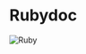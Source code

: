 # Rubydoc

![Ruby](https://tky-chat-work-appdata.s3-ap-northeast-1.amazonaws.com/uploadfile/78103/78103425/68a39011a71a1fe2b28d5ecc6a47474e.dat?response-content-disposition=inline&response-content-type=image%2Fpng&x-amz-security-token=FQoDYXdzEM%2F%2F%2F%2F%2F%2F%2F%2F%2F%2F%2FwEaDDtwzoW7VdFr1n0OWCLBAxeOhln0h8YDmbOC%2FXWFBzwzrYPEL5KETuanIMBMA%2BxJ6UuRAoLQdhqvE2S1bCBvzfVsCKsbyj9zZJyNQL3soANX8Y0dnHocp5SnrpDIA7wtSbPG6s2Ml%2BJwFjFvdfBh9fwIhPEG%2BL8LAC%2F0zRQ%2BLc45gcaxuZFQcEIw3SvqravNdUmUZ5BodJ62e4DSnh3VnDlsjvlApYDdM23xY%2BS8fUqt1E0mcGIGFjnttJrtl%2Bffwm13ioo79al9OBIoUeMvijHwwZYwpo6ag1QLDQPrtt7dcAgDjgVTmtCxs2xnhIJp56WHHz5My54pDA8KOthgDDQZrAHFpn89cPzHQrmmOM3PRtxACwM5VbT19bog8QiXnGMZ5RAQYDn%2F%2F83THwDlmWj4GXOn33WSL93CrxyQe1DqhyK8MVV2WXt%2Bvv8fKI4Rt6oX1BpUsU7kcBbW3FH9M1d7g9qC68%2FCJSmhsPlqoxT7epP0sBlL953mRVn0Xto9Q3WbFwj3UFwGdyQJVCP%2FjwjQQhVD7K0dkDD5j6DA5kmEQBKAMk2T6ClowHfUGj8wl1cd2F392DDuXn1oIqHD4f0V6U1hjW2tYILam53gMUsLKPTRssoF&AWSAccessKeyId=ASIAJKH4TCODBCWSLNMA&Expires=1498210979&Signature=7ofycoxOJODdfRxGjHFKd8YRrio%3D,"Ruby")

